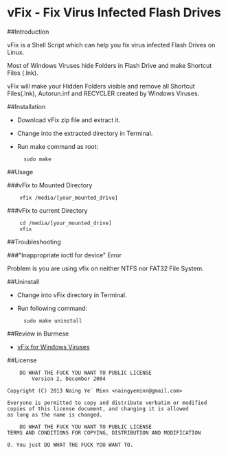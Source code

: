 vFix - Fix Virus Infected Flash Drives
======================================

##Introduction

vFix is a Shell Script which can help you fix virus infected Flash Drives on Linux.

Most of Windows Viruses hide Folders in Flash Drive and make Shortcut Files (.lnk).

vFix will make your Hidden Folders visible and remove all Shortcut Files(.lnk), 
Autorun.inf and RECYCLER created by Windows Viruses.

##Installation

- Download vFix zip file and extract it.

- Change into the extracted directory in Terminal.

- Run make command as root:

        sudo make

##Usage

###vFix to Mounted Directory

		vfix /media/[your_mounted_drive]

###vFix to current Directory

		cd /media/[your_mounted_drive]
		vfix

##Troubleshooting

###"Inappropriate ioctl for device" Error

Problem is you are using vfix on neither NTFS nor FAT32 File System.

##Uninstall

- Change into vFix directory in Terminal.

- Run following command:

        sudo make uninstall

##Review in Burmese

- [vFix for Windows Viruses](http://naingyeminn.com/)

##License

		DO WHAT THE FUCK YOU WANT TO PUBLIC LICENSE
			Version 2, December 2004

	Copyright (C) 2013 Naing Ye` Minn <naingyeminn@gmail.com>

	Everyone is permitted to copy and distribute verbatim or modified 
	copies of this license document, and changing it is allowed 
	as long as the name is changed.

		DO WHAT THE FUCK YOU WANT TO PUBLIC LICENSE
	TERMS AND CONDITIONS FOR COPYING, DISTRIBUTION AND MODIFICATION

	0. You just DO WHAT THE FUCK YOU WANT TO.

